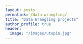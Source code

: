 ```yaml
---
layout: posts
permalink: /data-wrangling/
title: "Data Wrangling projects"
author_profile: true
header:
  image: "/images/utopia.jpg"
---
```

